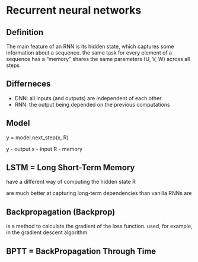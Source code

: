 Recurrent neural networks
=========================

## Definition

The main feature of an RNN is its hidden state, which captures some information about a sequence.
the same task for every element of a sequence
has a “memory”
shares the same parameters (U, V, W) across all steps

## Differneces

- DNN: all inputs (and outputs) are independent of each other
- RNN: the output being depended on the previous computations

## Model

y = model.next_step(x, R)

y - output
x - input
R - memory

## LSTM = Long Short-Term Memory

have a different way of computing the hidden state R

are much better at capturing long-term dependencies than vanilla RNNs are

## Backpropagation (Backprop)

is a method to calculate the gradient of the loss function.
used, for example, in the gradient descent algorithm

## BPTT = BackPropagation Through Time
